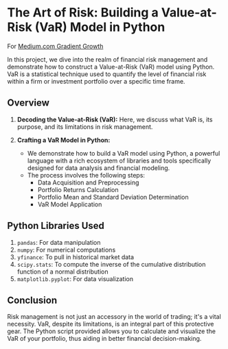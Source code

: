 # The Art of Risk: Building a Value-at-Risk (VaR) Model in Python
For [Medium.com Gradient Growth](https://medium.com/gradient-growth)

In this project, we dive into the realm of financial risk management and demonstrate how to construct a Value-at-Risk (VaR) model using Python. VaR is a statistical technique used to quantify the level of financial risk within a firm or investment portfolio over a specific time frame.

## Overview

1. **Decoding the Value-at-Risk (VaR):** Here, we discuss what VaR is, its purpose, and its limitations in risk management.

2. **Crafting a VaR Model in Python:**
   - We demonstrate how to build a VaR model using Python, a powerful language with a rich ecosystem of libraries and tools specifically designed for data analysis and financial modeling.
   - The process involves the following steps:
     - Data Acquisition and Preprocessing
     - Portfolio Returns Calculation
     - Portfolio Mean and Standard Deviation Determination
     - VaR Model Application

## Python Libraries Used

1. `pandas`: For data manipulation
2. `numpy`: For numerical computations
3. `yfinance`: To pull in historical market data
4. `scipy.stats`: To compute the inverse of the cumulative distribution function of a normal distribution
5. `matplotlib.pyplot`: For data visualization

## Conclusion

Risk management is not just an accessory in the world of trading; it's a vital necessity. VaR, despite its limitations, is an integral part of this protective gear. The Python script provided allows you to calculate and visualize the VaR of your portfolio, thus aiding in better financial decision-making.
